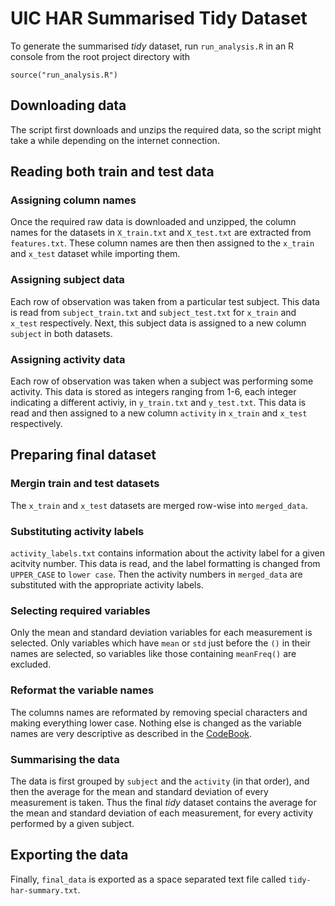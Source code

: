 # UIC HAR Summarised Tidy Dataset

To generate the summarised *tidy* dataset, run `run_analysis.R` in an R console
from the root project directory with

    source("run_analysis.R")
    
## Downloading data

The script first downloads and unzips the required data, so the script might
take a while depending on the internet connection.

## Reading both train and test data

### Assigning column names

Once the required raw data is downloaded and unzipped, the column names for the
datasets in `X_train.txt` and `X_test.txt` are extracted from `features.txt`.
These column names are then then assigned to the `x_train` and `x_test` dataset
while importing them.

### Assigning subject data

Each row of observation was taken from a particular test subject. This data is
read from `subject_train.txt` and `subject_test.txt` for `x_train` and `x_test`
respectively. Next, this subject data is assigned to a new column `subject` in
both datasets.

### Assigning activity data

Each row of observation was taken when a subject was performing some activity.
This data is stored as integers ranging from 1-6, each integer indicating a
different activiy, in `y_train.txt` and `y_test.txt`. This data is read and then
assigned to a new column `activity` in `x_train` and `x_test` respectively.

## Preparing final dataset

### Mergin train and test datasets

The `x_train` and `x_test` datasets are merged row-wise into `merged_data`.

### Substituting activity labels

`activity_labels.txt` contains information about the activity label for a given
acitvity number. This data is read, and the label formatting is changed from
`UPPER_CASE` to `lower case`. Then the activity numbers in `merged_data` are
substituted with the appropriate activity labels.

### Selecting required variables

Only the mean and standard deviation variables for each measurement is selected.
Only variables which have `mean` or `std` just before the `()` in their names
are selected, so variables like those containing `meanFreq()` are excluded.

### Reformat the variable names

The columns names are reformated by removing special characters and making
everything lower case. Nothing else is changed as the variable names are very
descriptive as described in the [CodeBook](./CodeBook.md).

### Summarising the data

The data is first grouped by `subject` and the `activity` (in that order), and
then the average for the mean and standard deviation of every measurement is
taken. Thus the final *tidy* dataset contains the average for the mean and
standard deviation of each measurement, for every activity performed by a given
subject.

## Exporting the data

Finally, `final_data` is exported as a space separated text file called
`tidy-har-summary.txt`.
